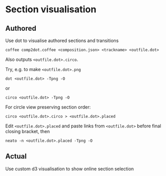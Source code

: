 # Section visualisation

## Authored

Use dot to visualise authored sections and transitions
```
coffee comp2dot.coffee <composition.json> <trackname> <outfile.dot>
```
Also outputs `<outfile.dot>.circo`.

Try, e.g. to make `<outfile.dot>.png`
```
dot <outfile.dot> -Tpng -O
```
or
```
circo <outfile.dot> -Tpng -O
```

For circle view preserving section order:
```
circo <outfile.dot>.circo > <outfile.dot>.placed
```
Edit `<outfile.dot>.placed` and paste links from `<outfile.dot>` before final closing bracket, then
```
neato -n <outfile.dot>.placed -Tpng -O
```

## Actual

Use custom d3 visualisation to show online section selection

 
